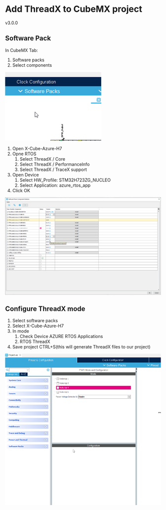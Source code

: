 # Add ThreadX to CubeMX project

v3.0.0

## Software Pack

In CubeMX Tab:

1. Software packs
2. Select components

![Software pack open](./img/06.png)

1. Open X-Cube-Azure-H7
2. Opne RTOS
   1. Select ThreadX / Core
   2. Select ThreadX / PerformanceInfo
   3. Select ThreadX / TraceX support
3. Open Device
   1. Select HW_Profile: STM32H723ZG_NUCLEO
   2. Select Application: azure_rtos_app
4. Click OK

![ThreadX pack selection](./img/07.png)

## Configure ThreadX mode

1. Select software packs
2. Select X-Cube-Azure-H7
3. In mode
   1. Check Device AZURE RTOS Applications
   2. RTOS ThreadX
4. Save project CTRL+S(this will generate ThreadX files to our project)

![ThreadX pack mode](./img/08.png)
